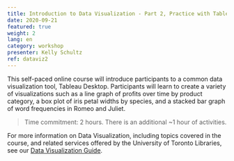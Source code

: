 ```yaml
---
title: Introduction to Data Visualization - Part 2, Practice with Tableau
date: 2020-09-21
featured: true
weight: 2
lang: en
category: workshop
presenter: Kelly Schultz
ref: dataviz2
---
```

This self-paced online course will introduce participants to a common data visualization tool, Tableau Desktop. Participants will learn to create a variety of visualizations such as a line graph of profits over time by product category, a box plot of iris petal widths by species, and a stacked bar graph of word frequencies in Romeo and Juliet.

>Time commitment: 2 hours. There is an additional ~1 hour of activities.

For more information on Data Visualization, including topics covered in the course, and related services offered by the University of Toronto Libraries, see our [Data Visualization Guide](https://mdl.library.utoronto.ca/dataviz/getting-started).
